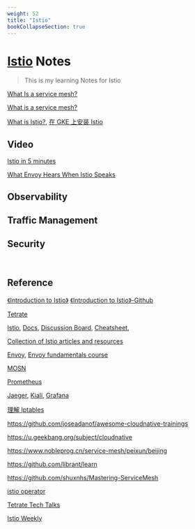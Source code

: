 ```yaml
---
weight: 52
title: "Istio"
bookCollapseSection: true
---
```



# [Istio](https://istio.io/) Notes
> This is my learning Notes for Istio

[What Is a service mesh?](https://www.solo.io/topics/service-mesh/)

[What is a service mesh?](https://tetrate.io/faq/what-is-a-service-mesh/)

[What is Istio?](https://cloud.google.com/learn/what-is-istio),  [在 GKE 上安装 Istio](https://cloud.google.com/istio/docs/istio-on-gke/installing?hl=zh-cn)

[]()


## Video

[Istio in 5 minutes](https://www.youtube.com/watch?v=hkR1M6qwpnw&ab_channel=Istio)

[What Envoy Hears When Istio Speaks](https://www.youtube.com/watch?v=nNTpfXSCLKs&ab_channel=Istio)

[]()



## Observability


## Traffic Management





## Security





<br/>

## Reference

[《Introduction to Istio》](https://learning.edx.org/course/course-v1:LinuxFoundationX+LFS144x+3T2022/home)
[《Introduction to Istio》-Github](https://gitee.com/jnh/cncf-istio-course)

[Tetrate](https://academy.tetrate.io/enrollments)

[Istio](https://github.com/istio/istio), 
[Docs](https://istio.io/latest/docs/), 
[Discussion Board](https://discuss.istio.io), 
[Cheatsheet](https://istio-cheatsheet.tetratelabs.io/), 

[Collection of Istio articles and resources](https://github.com/askmeegs/learn-istio)


[Envoy](https://github.com/envoyproxy/envoy), [Envoy fundamentals course](https://academy.tetrate.io/courses/envoy-fundamentals)

[MOSN](https://mosn.io/)

[Prometheus](https://prometheus.io/)

[Jaeger](https://www.jaegertracing.io/), [Kiali](https://kiali.io/), [Grafana](https://grafana.com/)

[理解 Iptables](https://jimmysong.io/blog/understanding-iptables/)

https://github.com/joseadanof/awesome-cloudnative-trainings

https://u.geekbang.org/subject/cloudnative

https://www.nobleprog.cn/service-mesh/peixun/beijing

https://github.com/librant/learn

https://github.com/shuxnhs/Mastering-ServiceMesh

[istio operator](https://developer.cisco.com/codeexchange/github/repo/banzaicloud/istio-operator/)

[Tetrate Tech Talks](https://www.youtube.com/playlist?list=PLm51GPKRAmTlOkjWDJBQYtjcc9WPk4E4F)

[Istio Weekly](https://www.youtube.com/playlist?list=PLm51GPKRAmTnMzTf9N95w_yXo7izg80Jc)

[]()

[]()

[]()

[]()

[]()

[]()








